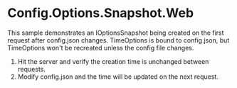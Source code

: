 Config.Options.Snapshot.Web
=======
This sample demonstrates an IOptionsSnapshot being created on the first request after config.json changes. 
TimeOptions is bound to config.json, but TimeOptions won't be recreated unless the config file changes. 

1. Hit the server and verify the creation time is unchanged between requests. 
2. Modify config.json and the time will be updated on the next request.
